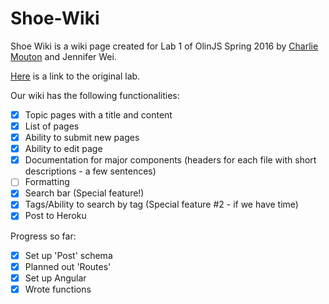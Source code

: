 # Shoe-Wiki


Shoe Wiki is a wiki page created for Lab 1 of OlinJS Spring 2016 by [Charlie Mouton](https://github.com/charliemouton) and Jennifer Wei.


[Here](https://github.com/olinjs/olinjs/tree/master/lab1)  is a link to the original lab.


Our wiki has the following functionalities:
- [x] Topic pages with a title and content
- [x] List of pages
- [x] Ability to submit new pages
- [x] Ability to edit page
- [x] Documentation for major components (headers for each file with short descriptions - a few sentences)
- [ ] Formatting
- [x] Search bar (Special feature!)
- [x] Tags/Ability to search by tag (Special feature #2 - if we have time) 
- [x] Post to Heroku

Progress so far:
- [x] Set up 'Post' schema
- [x] Planned out 'Routes'
- [x] Set up Angular
- [x] Wrote functions
